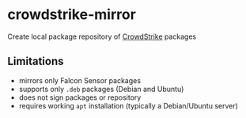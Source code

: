 
# crowdstrike-mirror

Create local package repository of [CrowdStrike][crowdstrike] packages

[crowdstrike]: https://www.crowdstrike.com/

## Limitations

- mirrors only Falcon Sensor packages
- supports only `.deb` packages (Debian and Ubuntu)
- does not sign packages or repository
- requires working `apt` installation (typically a Debian/Ubuntu server)
